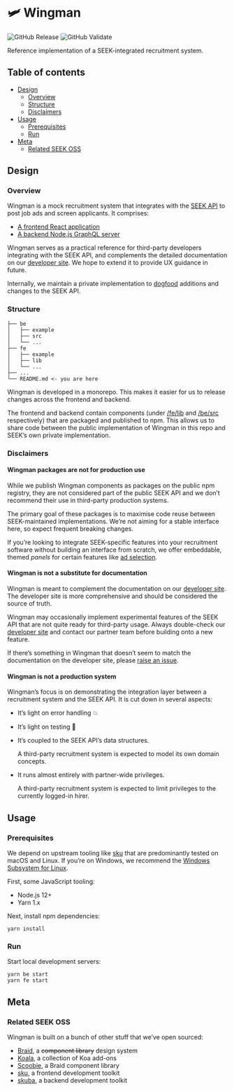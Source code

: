# 🛩 Wingman

![GitHub Release](https://github.com/seek-oss/wingman/workflows/Release/badge.svg?branch=master)
![GitHub Validate](https://github.com/seek-oss/wingman/workflows/Validate/badge.svg?branch=master)

Reference implementation of a SEEK-integrated recruitment system.

## Table of contents

- [Design](#design)
  - [Overview](#overview)
  - [Structure](#structure)
  - [Disclaimers](#disclaimers)
- [Usage](#usage)
  - [Prerequisites](#prerequisites)
  - [Run](#run)
- [Meta](#meta)
  - [Related SEEK OSS](#related-seek-oss)

## Design

### Overview

Wingman is a mock recruitment system that integrates with the [SEEK API] to post job ads and screen applicants.
It comprises:

- [A frontend React application](/fe)
- [A backend Node.js GraphQL server](/be)

Wingman serves as a practical reference for third-party developers integrating with the SEEK API,
and complements the detailed documentation on our [developer site].
We hope to extend it to provide UX guidance in future.

Internally, we maintain a private implementation to [dogfood] additions and changes to the SEEK API.

### Structure

```shell
├── be
│   ├── example
│   ├── src
│   └── ...
├── fe
│   ├── example
│   ├── lib
│   └── ...
├── ...
└── README.md <- you are here
```

Wingman is developed in a monorepo.
This makes it easier for us to release changes across the frontend and backend.

The frontend and backend contain components (under [/fe/lib](/fe/lib) and [/be/src](/be/src) respectively) that are packaged and published to npm.
This allows us to share code between the public implementation of Wingman in this repo and SEEK’s own private implementation.

### Disclaimers

#### Wingman packages are not for production use

While we publish Wingman components as packages on the public npm registry,
they are not considered part of the public SEEK API and we don’t recommend their use in third-party production systems.

The primary goal of these packages is to maximise code reuse between SEEK-maintained implementations.
We’re not aiming for a stable interface here, so expect frequent breaking changes.

If you’re looking to integrate SEEK-specific features into your recruitment software without building an interface from scratch,
we offer embeddable, themed _panels_ for certain features like [ad selection].

#### Wingman is not a substitute for documentation

Wingman is meant to complement the documentation on our [developer site].
The developer site is more comprehensive and should be considered the source of truth.

Wingman may occasionally implement experimental features of the SEEK API that are not quite ready for third-party usage.
Always double-check our [developer site] and contact our partner team before building onto a new feature.

If there’s something in Wingman that doesn’t seem to match the documentation on the developer site, please [raise an issue].

#### Wingman is not a production system

Wingman’s focus is on demonstrating the integration layer between a recruitment system and the SEEK API.
It is cut down in several aspects:

- It’s light on error handling 💥

- It’s light on testing 🤠

- It’s coupled to the SEEK API’s data structures.

  A third-party recruitment system is expected to model its own domain concepts.

- It runs almost entirely with partner-wide privileges.

  A third-party recruitment system is expected to limit privileges to the currently logged-in hirer.

[ad selection]: https://developer.seek.com/use-cases/ad-selection#about-the-ad-selection-panel

## Usage

### Prerequisites

We depend on upstream tooling like [sku] that are predominantly tested on macOS and Linux.
If you’re on Windows, we recommend the [Windows Subsystem for Linux].

First, some JavaScript tooling:

- Node.js 12+
- Yarn 1.x

Next, install npm dependencies:

```shell
yarn install
```

### Run

Start local development servers:

```shell
yarn be start
yarn fe start
```

## Meta

### Related SEEK OSS

Wingman is built on a bunch of other stuff that we’ve open sourced:

- [Braid], a ~~component library~~ design system
- [Koala], a collection of Koa add-ons
- [Scoobie], a Braid component library
- [sku](https://github.com/seek-oss/sku), a frontend development toolkit
- [skuba], a backend development toolkit

[braid]: https://github.com/seek-oss/braid-design-system
[developer site]: https://developer.seek.com
[dogfood]: https://en.wikipedia.org/wiki/Eating_your_own_dog_food
[koala]: https://github.com/seek-oss/koala
[raise an issue]: https://github.com/seek-oss/wingman/issues/new/choose
[scoobie]: https://github.com/seek-oss/scoobie
[seek api]: https://developer.seek.com/introduction
[sku]: https://github.com/seek-oss/sku
[skuba]: https://github.com/seek-oss/skuba
[windows subsystem for linux]: https://en.wikipedia.org/wiki/Windows_Subsystem_for_Linux
[yarn workspaces]: https://classic.yarnpkg.com/en/docs/workspaces/
